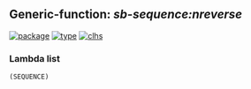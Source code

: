 ## Generic-function: ***sb-sequence:nreverse***
[![package](https://img.shields.io/badge/Package-SB--SEQUENCE-5f9ea0.svg?style=social&colorA=999999)](../) [![type](https://img.shields.io/badge/Type-Generic--Function-5f9ea0.svg?style=social&colorA=999999)](../#generic-function) [![clhs](https://img.shields.io/badge/CLHS-NREVERSE-5f9ea0.svg?style=social&colorA=999999)](http://www.lispworks.com/documentation/HyperSpec/Body/f_revers.htm) 
### Lambda list
```
(SEQUENCE)
```
